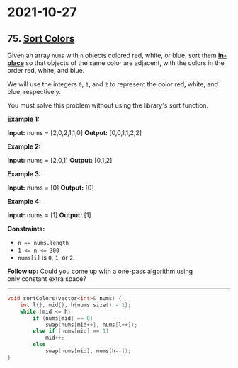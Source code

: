 # 2021-10-27

## 75. [Sort Colors](https://leetcode.com/problems/sort-colors/)

Given an array `nums` with `n` objects colored red, white, or blue, sort them **[in-place](https://en.wikipedia.org/wiki/In-place_algorithm)** so that objects of the same color are adjacent, with the colors in the order red, white, and blue.

We will use the integers `0`, `1`, and `2` to represent the color red, white, and blue, respectively.

You must solve this problem without using the library's sort function.

**Example 1:**

**Input:** nums = \[2,0,2,1,1,0\]
**Output:** \[0,0,1,1,2,2\]

**Example 2:**

**Input:** nums = \[2,0,1\]
**Output:** \[0,1,2\]

**Example 3:**

**Input:** nums = \[0\]
**Output:** \[0\]

**Example 4:**

**Input:** nums = \[1\]
**Output:** \[1\]

**Constraints:**

- `n == nums.length`
- `1 <= n <= 300`
- `nums[i]` is `0`, `1`, or `2`.

**Follow up:** Could you come up with a one-pass algorithm using only constant extra space?

---

```c++
void sortColors(vector<int>& nums) {
    int l{}, mid{}, h{nums.size() - 1};
    while (mid <= h)
        if (nums[mid] == 0)
            swap(nums[mid++], nums[l++]);
        else if (nums[mid] == 1)
            mid++;
        else
            swap(nums[mid], nums[h--]);
}
```
